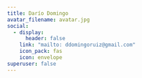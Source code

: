 ```yaml
---
title: Darío Domingo
avatar_filename: avatar.jpg
social:
  - display:
      header: false
    link: "mailto: ddomingoruiz@gmail.com"
    icon_pack: fas
    icon: envelope
superuser: false
---
```

